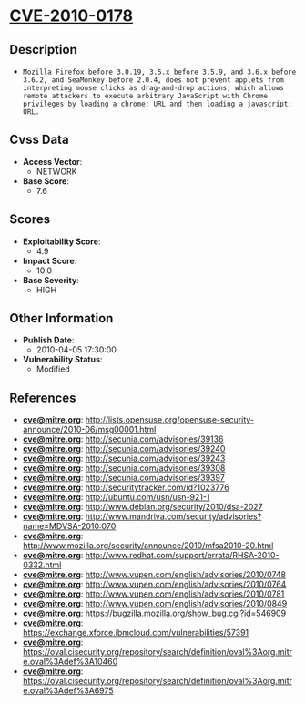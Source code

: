 
# [CVE-2010-0178](https://cve.mitre.org/cgi-bin/cvename.cgi?name=CVE-2010-0178)

## Description

- `Mozilla Firefox before 3.0.19, 3.5.x before 3.5.9, and 3.6.x before 3.6.2, and SeaMonkey before 2.0.4, does not prevent applets from interpreting mouse clicks as drag-and-drop actions, which allows remote attackers to execute arbitrary JavaScript with Chrome privileges by loading a chrome: URL and then loading a javascript: URL.`

## Cvss Data

- **Access Vector**:
  - NETWORK
- **Base Score**:
  - 7.6

## Scores

- **Exploitability Score**:
  - 4.9
- **Impact Score**:
  - 10.0
- **Base Severity**:
  - HIGH

## Other Information

- **Publish Date**:
  - 2010-04-05 17:30:00
- **Vulnerability Status**:
  - Modified

## References

- **cve@mitre.org**: http://lists.opensuse.org/opensuse-security-announce/2010-06/msg00001.html
- **cve@mitre.org**: http://secunia.com/advisories/39136
- **cve@mitre.org**: http://secunia.com/advisories/39240
- **cve@mitre.org**: http://secunia.com/advisories/39243
- **cve@mitre.org**: http://secunia.com/advisories/39308
- **cve@mitre.org**: http://secunia.com/advisories/39397
- **cve@mitre.org**: http://securitytracker.com/id?1023776
- **cve@mitre.org**: http://ubuntu.com/usn/usn-921-1
- **cve@mitre.org**: http://www.debian.org/security/2010/dsa-2027
- **cve@mitre.org**: http://www.mandriva.com/security/advisories?name=MDVSA-2010:070
- **cve@mitre.org**: http://www.mozilla.org/security/announce/2010/mfsa2010-20.html
- **cve@mitre.org**: http://www.redhat.com/support/errata/RHSA-2010-0332.html
- **cve@mitre.org**: http://www.vupen.com/english/advisories/2010/0748
- **cve@mitre.org**: http://www.vupen.com/english/advisories/2010/0764
- **cve@mitre.org**: http://www.vupen.com/english/advisories/2010/0781
- **cve@mitre.org**: http://www.vupen.com/english/advisories/2010/0849
- **cve@mitre.org**: https://bugzilla.mozilla.org/show_bug.cgi?id=546909
- **cve@mitre.org**: https://exchange.xforce.ibmcloud.com/vulnerabilities/57391
- **cve@mitre.org**: https://oval.cisecurity.org/repository/search/definition/oval%3Aorg.mitre.oval%3Adef%3A10460
- **cve@mitre.org**: https://oval.cisecurity.org/repository/search/definition/oval%3Aorg.mitre.oval%3Adef%3A6975
